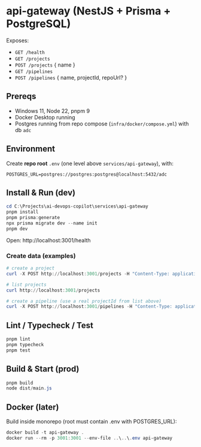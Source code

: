 # api-gateway (NestJS + Prisma + PostgreSQL)

Exposes:
- `GET /health`
- `GET /projects`
- `POST /projects` { name }
- `GET /pipelines`
- `POST /pipelines` { name, projectId, repoUrl? }

## Prereqs
- Windows 11, Node 22, pnpm 9
- Docker Desktop running
- Postgres running from repo compose (`infra/docker/compose.yml`) with db `adc`

## Environment
Create **repo root** `.env` (one level above `services/api-gateway`), with:
```
POSTGRES_URL=postgres://postgres:postgres@localhost:5432/adc
```

## Install & Run (dev)
```powershell
cd C:\Projects\ai-devops-copilot\services\api-gateway
pnpm install
pnpm prisma:generate
npx prisma migrate dev --name init
pnpm dev
```
Open: http://localhost:3001/health

### Create data (examples)
```powershell
# create a project
curl -X POST http://localhost:3001/projects -H "Content-Type: application/json" -d "{\"name\":\"My First Project\"}"

# list projects
curl http://localhost:3001/projects

# create a pipeline (use a real projectId from list above)
curl -X POST http://localhost:3001/pipelines -H "Content-Type: application/json" -d "{\"name\":\"Web CI\", \"projectId\":\"<PROJECT_ID>\"}"
```

## Lint / Typecheck / Test
```powershell
pnpm lint
pnpm typecheck
pnpm test
```

## Build & Start (prod)
```powershell
pnpm build
node dist/main.js
```

## Docker (later)
Build inside monorepo (root must contain .env with POSTGRES_URL):
```powershell
docker build -t api-gateway .
docker run --rm -p 3001:3001 --env-file ..\..\.env api-gateway
```

